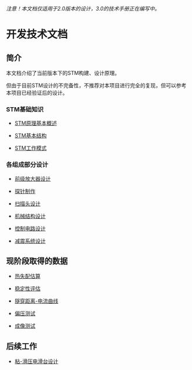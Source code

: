 *注意！本文档仅适用于2.0版本的设计，3.0的技术手册正在编写中。*

# 开发技术文档

## 简介

本文档介绍了当前版本下的STM构建、设计原理。

但由于目前STM设计的不完备性，不推荐对本项目进行完全的复现，但可以参考本项目已经验证后的设计。

### STM基础知识

- [STM原理基本概述](0-0-STMIntroduction.md)

- [STM基本结构](0-1-STMBasicStructure.md)

- [STM工作模式](0-2-STMWorkMode.md)

### 各组成部分设计

- [前级放大器设计](1-1-PreampDesign.md)

- [探针制作](1-2-Probe.md)

- [扫描头设计](1-3-ScanHead.md)

- [机械结构设计](1-4-MachenicalDesign.md)

- [控制电路设计](1-5-ControlCircuit.md)

- [减震系统设计](1-6-DampingSystem.md)

## 现阶段取得的数据

- [热失配估算](2-1-ThermalMismatch.md)

- [稳定性评估](2-2-StableTest.md)

- [隧穿距离-电流曲线](2-3-DistanceCurrentCurve.md)

- [偏压测试](2-4-BiasTest.md)

- [成像测试](2-5-ImageTest.md)

## 后续工作

- [粘-滑压电滑台设计](3-1-StickSlidePositionerDesign.md)
